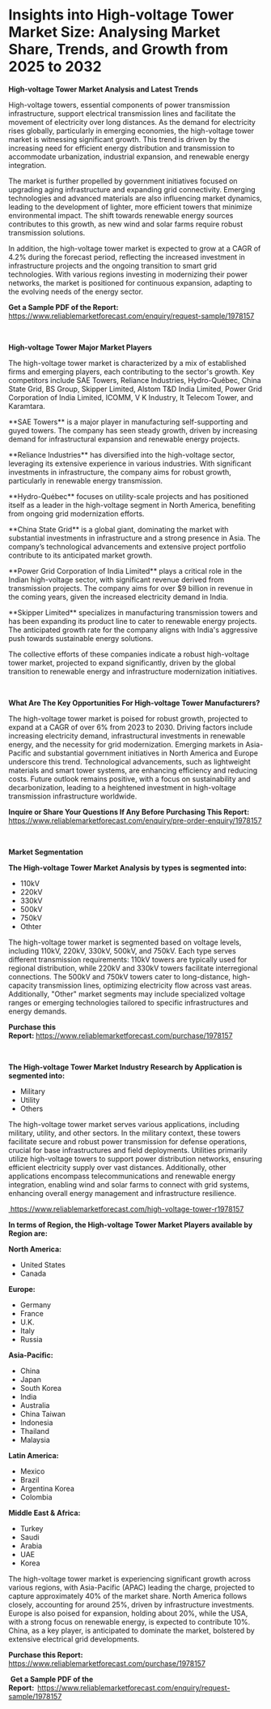 <p><h1>Insights into High-voltage Tower Market Size: Analysing Market Share, Trends, and Growth from 2025 to 2032</h1></p><p><strong>High-voltage Tower Market Analysis and Latest Trends</strong></p>
<p><p>High-voltage towers, essential components of power transmission infrastructure, support electrical transmission lines and facilitate the movement of electricity over long distances. As the demand for electricity rises globally, particularly in emerging economies, the high-voltage tower market is witnessing significant growth. This trend is driven by the increasing need for efficient energy distribution and transmission to accommodate urbanization, industrial expansion, and renewable energy integration.</p><p>The market is further propelled by government initiatives focused on upgrading aging infrastructure and expanding grid connectivity. Emerging technologies and advanced materials are also influencing market dynamics, leading to the development of lighter, more efficient towers that minimize environmental impact. The shift towards renewable energy sources contributes to this growth, as new wind and solar farms require robust transmission solutions.</p><p>In addition, the high-voltage tower market is expected to grow at a CAGR of 4.2% during the forecast period, reflecting the increased investment in infrastructure projects and the ongoing transition to smart grid technologies. With various regions investing in modernizing their power networks, the market is positioned for continuous expansion, adapting to the evolving needs of the energy sector.</p></p>
<p><strong>Get a Sample PDF of the Report:&nbsp;</strong> <a href="https://www.reliablemarketforecast.com/enquiry/request-sample/1978157?utm_campaign=2336&utm_medium=2&utm_source=Github&utm_content=ia&utm_term=12042025&utm_id=high-voltage-tower">https://www.reliablemarketforecast.com/enquiry/request-sample/1978157</a></p>
<p>&nbsp;</p>
<p><strong>High-voltage Tower Major Market Players</strong></p>
<p><p>The high-voltage tower market is characterized by a mix of established firms and emerging players, each contributing to the sector's growth. Key competitors include SAE Towers, Reliance Industries, Hydro-Québec, China State Grid, BS Group, Skipper Limited, Alstom T&D India Limited, Power Grid Corporation of India Limited, ICOMM, V K Industry, It Telecom Tower, and Karamtara.</p><p>**SAE Towers** is a major player in manufacturing self-supporting and guyed towers. The company has seen steady growth, driven by increasing demand for infrastructural expansion and renewable energy projects.</p><p>**Reliance Industries** has diversified into the high-voltage sector, leveraging its extensive experience in various industries. With significant investments in infrastructure, the company aims for robust growth, particularly in renewable energy transmission.</p><p>**Hydro-Québec** focuses on utility-scale projects and has positioned itself as a leader in the high-voltage segment in North America, benefiting from ongoing grid modernization efforts.</p><p>**China State Grid** is a global giant, dominating the market with substantial investments in infrastructure and a strong presence in Asia. The company’s technological advancements and extensive project portfolio contribute to its anticipated market growth.</p><p>**Power Grid Corporation of India Limited** plays a critical role in the Indian high-voltage sector, with significant revenue derived from transmission projects. The company aims for over $9 billion in revenue in the coming years, given the increased electricity demand in India.</p><p>**Skipper Limited** specializes in manufacturing transmission towers and has been expanding its product line to cater to renewable energy projects. The anticipated growth rate for the company aligns with India's aggressive push towards sustainable energy solutions.</p><p>The collective efforts of these companies indicate a robust high-voltage tower market, projected to expand significantly, driven by the global transition to renewable energy and infrastructure modernization initiatives.</p></p>
<p>&nbsp;</p>
<p><strong>What Are The Key Opportunities For High-voltage Tower Manufacturers?</strong></p>
<p><p>The high-voltage tower market is poised for robust growth, projected to expand at a CAGR of over 6% from 2023 to 2030. Driving factors include increasing electricity demand, infrastructural investments in renewable energy, and the necessity for grid modernization. Emerging markets in Asia-Pacific and substantial government initiatives in North America and Europe underscore this trend. Technological advancements, such as lightweight materials and smart tower systems, are enhancing efficiency and reducing costs. Future outlook remains positive, with a focus on sustainability and decarbonization, leading to a heightened investment in high-voltage transmission infrastructure worldwide.</p></p>
<p><strong>Inquire or Share Your Questions If Any Before Purchasing This Report:</strong> <a href="https://www.reliablemarketforecast.com/enquiry/pre-order-enquiry/1978157?utm_campaign=2336&utm_medium=2&utm_source=Github&utm_content=ia&utm_term=12042025&utm_id=high-voltage-tower">https://www.reliablemarketforecast.com/enquiry/pre-order-enquiry/1978157</a></p>
<p>&nbsp;</p>
<p><strong>Market Segmentation</strong></p>
<p><strong>The High-voltage Tower Market Analysis by types is segmented into:</strong></p>
<p><ul><li>110kV</li><li>220kV</li><li>330kV</li><li>500kV</li><li>750kV</li><li>Othter</li></ul></p>
<p><p>The high-voltage tower market is segmented based on voltage levels, including 110kV, 220kV, 330kV, 500kV, and 750kV. Each type serves different transmission requirements: 110kV towers are typically used for regional distribution, while 220kV and 330kV towers facilitate interregional connections. The 500kV and 750kV towers cater to long-distance, high-capacity transmission lines, optimizing electricity flow across vast areas. Additionally, "Other" market segments may include specialized voltage ranges or emerging technologies tailored to specific infrastructures and energy demands.</p></p>
<p><strong>Purchase this Report:&nbsp;</strong><a href="https://www.reliablemarketforecast.com/purchase/1978157?utm_campaign=2336&utm_medium=2&utm_source=Github&utm_content=ia&utm_term=12042025&utm_id=high-voltage-tower">https://www.reliablemarketforecast.com/purchase/1978157</a></p>
<p>&nbsp;</p>
<p><strong>The High-voltage Tower Market Industry Research by Application is segmented into:</strong></p>
<p><ul><li>Military</li><li>Utility</li><li>Others</li></ul></p>
<p><p>The high-voltage tower market serves various applications, including military, utility, and other sectors. In the military context, these towers facilitate secure and robust power transmission for defense operations, crucial for base infrastructures and field deployments. Utilities primarily utilize high-voltage towers to support power distribution networks, ensuring efficient electricity supply over vast distances. Additionally, other applications encompass telecommunications and renewable energy integration, enabling wind and solar farms to connect with grid systems, enhancing overall energy management and infrastructure resilience.</p></p>
<p><a href="https://www.reliablemarketforecast.com/high-voltage-tower-r1978157?utm_campaign=2336&utm_medium=2&utm_source=Github&utm_content=ia&utm_term=12042025&utm_id=high-voltage-tower">&nbsp;https://www.reliablemarketforecast.com/high-voltage-tower-r1978157</a></p>
<p><strong>In terms of Region, the High-voltage Tower Market Players available by Region are:</strong></p>
<p>
    <p> <strong> North America: </strong>
        <ul>
            <li>United States</li>
            <li>Canada</li>
        </ul>
        </p> 
    <p> <strong> Europe: </strong>
        <ul>
            <li>Germany</li>
            <li>France</li>
            <li>U.K.</li>
            <li>Italy</li>
            <li>Russia</li>
        </ul>
        </p> 
    <p> <strong> Asia-Pacific: </strong>
        <ul>
            <li>China</li>
            <li>Japan</li>
            <li>South Korea</li>
            <li>India</li>
            <li>Australia</li>
            <li>China Taiwan</li>
            <li>Indonesia</li>
            <li>Thailand</li>
            <li>Malaysia</li>
        </ul>
        </p> 
    <p> <strong> Latin America: </strong>
        <ul>
            <li>Mexico</li>
            <li>Brazil</li>
            <li>Argentina Korea</li>
            <li>Colombia</li>
        </ul>
        </p> 
    <p> <strong> Middle East & Africa: </strong>
        <ul>
            <li>Turkey</li>
            <li>Saudi</li>
            <li>Arabia</li>
            <li>UAE</li>
            <li>Korea</li>
        </ul>
    </p>
    </p>
<p><p>The high-voltage tower market is experiencing significant growth across various regions, with Asia-Pacific (APAC) leading the charge, projected to capture approximately 40% of the market share. North America follows closely, accounting for around 25%, driven by infrastructure investments. Europe is also poised for expansion, holding about 20%, while the USA, with a strong focus on renewable energy, is expected to contribute 10%. China, as a key player, is anticipated to dominate the market, bolstered by extensive electrical grid developments.</p></p>
<p><strong>Purchase this Report: </strong><a href="https://www.reliablemarketforecast.com/purchase/1978157?utm_campaign=2336&utm_medium=2&utm_source=Github&utm_content=ia&utm_term=12042025&utm_id=high-voltage-tower">https://www.reliablemarketforecast.com/purchase/1978157</a></p>
<p>&nbsp;<strong>Get a Sample PDF of the Report:&nbsp;&nbsp;</strong><a href="https://www.reliablemarketforecast.com/enquiry/request-sample/1978157?utm_campaign=2336&utm_medium=2&utm_source=Github&utm_content=ia&utm_term=12042025&utm_id=high-voltage-tower">https://www.reliablemarketforecast.com/enquiry/request-sample/1978157</a></p>
<p><strong></strong></p>
<p><p></p><p></p><p></p></p>